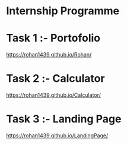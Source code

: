  # Internship Programme 

 # Task 1 :- Portofolio
https://rohan1439.github.io/Rohan/

 # Task 2 :- Calculator 
 https://rohan1439.github.io/Calculator/

 # Task 3 :- Landing Page 
 https://rohan1439.github.io/LandingPage/
 
